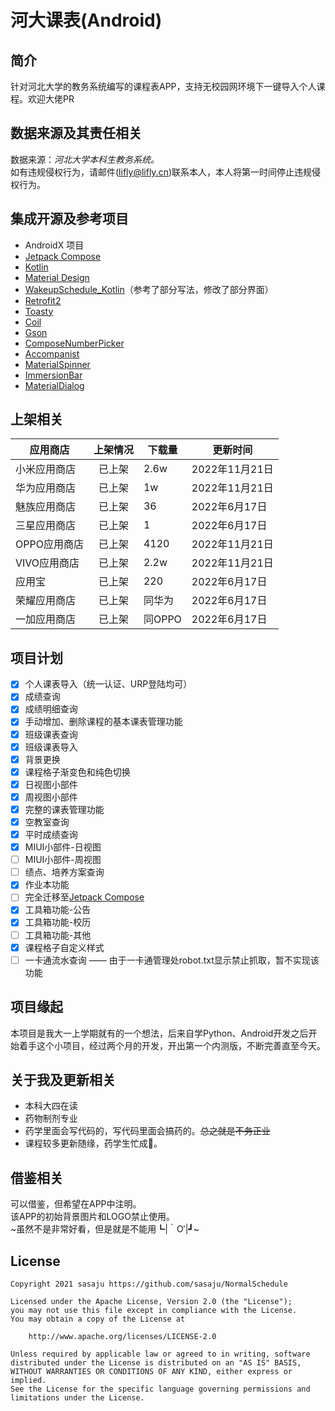 # 河大课表(Android)

## 简介

针对河北大学的教务系统编写的课程表APP，支持无校园网环境下一键导入个人课程。欢迎大佬PR

## 数据来源及其责任相关

数据来源：*河北大学本科生教务系统。*\
如有违规侵权行为，请邮件(lifly@lifly.cn)联系本人，本人将第一时间停止违规侵权行为。

## 集成开源及参考项目

- AndroidX 项目
- [Jetpack Compose](https://developer.android.com/jetpack/compose)
- [Kotlin](https://github.com/JetBrains/kotlin)
- [Material Design](https://github.com/material-components/material-components-android)
- [WakeupSchedule_Kotlin](https://github.com/YZune/WakeupSchedule_Kotlin)（参考了部分写法，修改了部分界面）
- [Retrofit2](https://github.com/square/retrofit)
- [Toasty](https://github.com/GrenderG/Toasty)
- [Coil](https://github.com/coil-kt/coil)
- [Gson](https://github.com/google/gson)
- [ComposeNumberPicker](https://gist.github.com/vganin/a9a84653a9f48a2d669910fbd48e32d5)
- [Accompanist](https://github.com/google/accompanist)
- [MaterialSpinner](https://github.com/jaredrummler/MaterialSpinner)
- [ImmersionBar](https://github.com/gyf-dev/ImmersionBar)
- [MaterialDialog](https://github.com/afollestad/material-dialogs)

## 上架相关

| 应用商店 | 上架情况 | 下载量 | 更新时间 |
| ------------- | :-----------: |------|--|
| 小米应用商店  | 已上架  | 2.6w | 2022年11月21日 |
| 华为应用商店  | 已上架 | 1w  | 2022年11月21日 |
| 魅族应用商店  | 已上架  | 36 | 2022年6月17日 |
| 三星应用商店  | 已上架 | 1 | 2022年6月17日 |
| OPPO应用商店  | 已上架  | 4120 | 2022年11月21日 |
| VIVO应用商店  | 已上架  | 2.2w | 2022年11月21日 |
| 应用宝 | 已上架 | 220 | 2022年6月17日 |
| 荣耀应用商店  | 已上架  | 同华为 |2022年6月17日|
| 一加应用商店  | 已上架  | 同OPPO | 2022年6月17日 |

## 项目计划

- [x] 个人课表导入（统一认证、URP登陆均可）
- [x] 成绩查询
- [x] 成绩明细查询
- [x] 手动增加、删除课程的基本课表管理功能
- [x] 班级课表查询
- [x] 班级课表导入
- [x] 背景更换
- [x] 课程格子渐变色和纯色切换
- [x] 日视图小部件
- [x] 周视图小部件
- [x] 完整的课表管理功能
- [x] 空教室查询
- [x] 平时成绩查询
- [x] MIUI小部件-日视图
- [ ] MIUI小部件-周视图  
- [ ] 绩点、培养方案查询
- [x] 作业本功能
- [ ] 完全迁移至[Jetpack Compose](https://developer.android.com/jetpack/compose)
- [x] 工具箱功能-公告
- [x] 工具箱功能-校历
- [ ] 工具箱功能-其他 
- [x] 课程格子自定义样式
- [ ] 一卡通流水查询 —— 由于一卡通管理处robot.txt显示禁止抓取，暂不实现该功能

## 项目缘起

本项目是我大一上学期就有的一个想法，后来自学Python、Android开发之后开始着手这个小项目，经过两个月的开发，开出第一个内测版，不断完善直至今天。

## 关于我及更新相关

- 本科大四在读
- 药物制剂专业
- 药学里面会写代码的，写代码里面会搞药的。~~总之就是不务正业~~
- 课程较多更新随缘，药学生忙成🐶。

## 借鉴相关

可以借鉴，但希望在APP中注明。\
该APP的初始背景图片和LOGO禁止使用。\
~虽然不是非常好看，但是就是不能用┗|｀O′|┛~

## License

```License
Copyright 2021 sasaju https://github.com/sasaju/NormalSchedule

Licensed under the Apache License, Version 2.0 (the "License");
you may not use this file except in compliance with the License.
You may obtain a copy of the License at

    http://www.apache.org/licenses/LICENSE-2.0

Unless required by applicable law or agreed to in writing, software
distributed under the License is distributed on an "AS IS" BASIS,
WITHOUT WARRANTIES OR CONDITIONS OF ANY KIND, either express or implied.
See the License for the specific language governing permissions and
limitations under the License.
```
